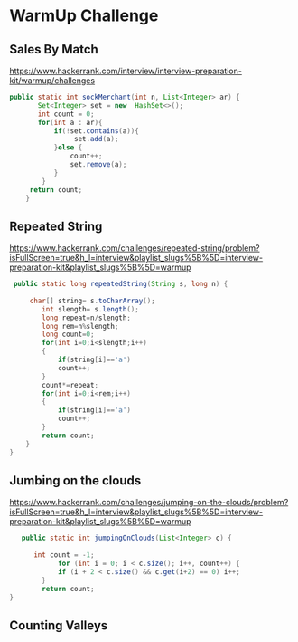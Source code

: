 

# WarmUp Challenge 

## Sales By Match

https://www.hackerrank.com/interview/interview-preparation-kit/warmup/challenges

```java
public static int sockMerchant(int n, List<Integer> ar) {
       Set<Integer> set = new  HashSet<>();
       int count = 0;
       for(int a : ar){
           if(!set.contains(a)){
                set.add(a);
           }else {
               count++;
               set.remove(a);
           }
        }  
     return count;
    }
```
## Repeated String
https://www.hackerrank.com/challenges/repeated-string/problem?isFullScreen=true&h_l=interview&playlist_slugs%5B%5D=interview-preparation-kit&playlist_slugs%5B%5D=warmup

```java
 public static long repeatedString(String s, long n) {
    
     char[] string= s.toCharArray();
        int slength= s.length();
        long repeat=n/slength;
        long rem=n%slength;
        long count=0;
        for(int i=0;i<slength;i++)
        {
            if(string[i]=='a')
            count++;
        }
        count*=repeat;
        for(int i=0;i<rem;i++)
        {
            if(string[i]=='a')
            count++;
        }       
        return count;
    }
}
```


## Jumbing on the clouds
https://www.hackerrank.com/challenges/jumping-on-the-clouds/problem?isFullScreen=true&h_l=interview&playlist_slugs%5B%5D=interview-preparation-kit&playlist_slugs%5B%5D=warmup


```java
   public static int jumpingOnClouds(List<Integer> c) {
    
      int count = -1;
            for (int i = 0; i < c.size(); i++, count++) {
            if (i + 2 < c.size() && c.get(i+2) == 0) i++;
        }
        return count;
}
```


## Counting Valleys
